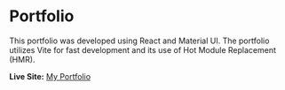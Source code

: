 # Portfolio

This portfolio was developed using React and Material UI. The portfolio utilizes Vite for fast development and its use of Hot Module Replacement (HMR). 

**Live Site:** [My Portfolio](https://alex-zelinsky-portfolio.vercel.app/)
